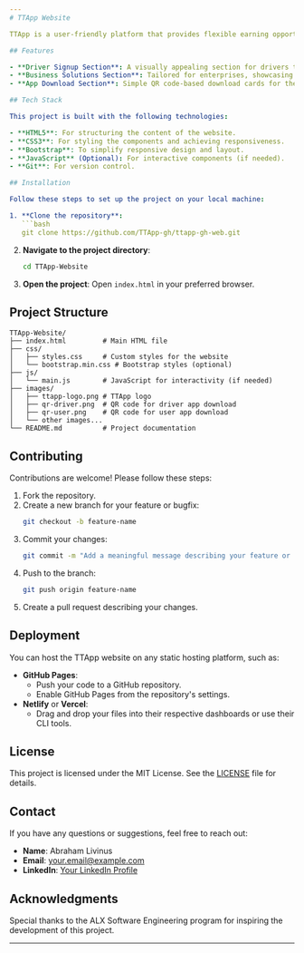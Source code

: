 ```yaml
---
# TTApp Website

TTApp is a user-friendly platform that provides flexible earning opportunities for drivers and seamless services for businesses. With TTApp, users can download apps to either offer rides/deliveries or manage business logistics efficiently. This repository contains the source code for the TTApp website.

## Features

- **Driver Signup Section**: A visually appealing section for drivers to join the TTApp platform and start earning on their schedule.
- **Business Solutions Section**: Tailored for enterprises, showcasing how TTApp supports logistics for companies of all sizes.
- **App Download Section**: Simple QR code-based download cards for the TTApp driver and user apps.

## Tech Stack

This project is built with the following technologies:

- **HTML5**: For structuring the content of the website.
- **CSS3**: For styling the components and achieving responsiveness.
- **Bootstrap**: To simplify responsive design and layout.
- **JavaScript** (Optional): For interactive components (if needed).
- **Git**: For version control.

## Installation

Follow these steps to set up the project on your local machine:

1. **Clone the repository**:
   ```bash
   git clone https://github.com/TTApp-gh/ttapp-gh-web.git
   ```
2. **Navigate to the project directory**:
   ```bash
   cd TTApp-Website
   ```
3. **Open the project**:
   Open `index.html` in your preferred browser.

## Project Structure

```
TTApp-Website/
├── index.html         # Main HTML file
├── css/
│   ├── styles.css     # Custom styles for the website
│   └── bootstrap.min.css # Bootstrap styles (optional)
├── js/
│   └── main.js        # JavaScript for interactivity (if needed)
├── images/
│   ├── ttapp-logo.png # TTApp logo
│   ├── qr-driver.png  # QR code for driver app download
│   ├── qr-user.png    # QR code for user app download
│   └── other images...
└── README.md          # Project documentation
```

## Contributing

Contributions are welcome! Please follow these steps:

1. Fork the repository.
2. Create a new branch for your feature or bugfix:
   ```bash
   git checkout -b feature-name
   ```
3. Commit your changes:
   ```bash
   git commit -m "Add a meaningful message describing your feature or fix"
   ```
4. Push to the branch:
   ```bash
   git push origin feature-name
   ```
5. Create a pull request describing your changes.

## Deployment

You can host the TTApp website on any static hosting platform, such as:

- **GitHub Pages**:
  - Push your code to a GitHub repository.
  - Enable GitHub Pages from the repository's settings.
- **Netlify** or **Vercel**:
  - Drag and drop your files into their respective dashboards or use their CLI tools.

## License

This project is licensed under the MIT License. See the [LICENSE](LICENSE) file for details.

## Contact

If you have any questions or suggestions, feel free to reach out:

- **Name**: Abraham Livinus
- **Email**: [your.email@example.com](mailto:your.email@example.com)
- **LinkedIn**: [Your LinkedIn Profile](https://www.linkedin.com/)

## Acknowledgments

Special thanks to the ALX Software Engineering program for inspiring the development of this project.

---
```


